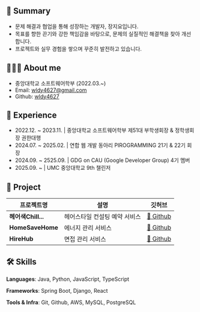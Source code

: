 ## 📌 Summary
- 문제 해결과 협업을 통해 성장하는 개발자, 장지요입니다.
- 목표를 향한 끈기와 강한 책임감을 바탕으로, 문제의 실질적인 해결책을 찾아 개선합니다.
- 프로젝트와 실무 경험을 쌓으며 꾸준히 발전하고 있습니다.

## 👩🏻‍💻 About me
- 중앙대학교 소프트웨어학부 (2022.03.~)
- Email: wldy4627@gmail.com
- Github: [wldy4627](https://github.com/wldy4627)

## 🎒 Experience
- 2022.12. ~ 2023.11. | 중앙대학교 소프트웨어학부 제51대 부학생회장 & 정학생회장 권한대행
- 2024.07. ~ 2025.02. | 연합 웹 개발 동아리 PIROGRAMMING 21기 & 22기 회장
- 2024.09. ~ 2525.09. | GDG on CAU (Google Developer Group) 4기 멤버
- 2025.09. ~ | UMC 중앙대학교 9th 챌린저


## 📝 Project
| 프로젝트명 | 설명 | 깃허브 |
| ------------ | ----- | -------- |
| **헤어색Chill...** | 헤어스타일 컨설팅 예약 서비스 | [🔗 Github](https://github.com/Blaybus-Haertz) |
| **HomeSaveHome** | 에너지 관리 서비스 | [🔗 Github](https://github.com/HomeSaveHome/HSH_BE) |
| **HireHub** | 면접 관리 서비스 | [🔗 Github](https://github.com/leegh1025/HireHub-Piro21) |


## 🛠️ Skills
**Languages**: Java, Python, JavaScript, TypeScript

**Frameworks**: Spring Boot, Django, React

**Tools & Infra**: Git, Github, AWS, MySQL, PostgreSQL
